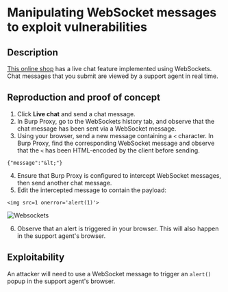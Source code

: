 # Manipulating WebSocket messages to exploit vulnerabilities

## Description

[This online shop](https://portswigger.net/web-security/websockets/lab-manipulating-messages-to-exploit-vulnerabilities) has a live chat feature implemented using WebSockets. Chat messages that you submit are viewed by a support agent in real time. 

## Reproduction and proof of concept

1. Click **Live chat** and send a chat message. 
2. In Burp Proxy, go to the WebSockets history tab, and observe that the chat message has been sent via a WebSocket message.
3. Using your browser, send a new message containing a `<` character. In Burp Proxy, find the corresponding WebSocket message and observe that the `<` has been HTML-encoded by the client before sending.

```text
{"message":"&lt;"}
```

4. Ensure that Burp Proxy is configured to intercept WebSocket messages, then send another chat message.
5. Edit the intercepted message to contain the payload: 

```text
<img src=1 onerror='alert(1)'>
```

![Websockets](/_static/images/sockets1.png)

6. Observe that an alert is triggered in your browser. This will also happen in the support agent's browser.

## Exploitability

An attacker will need to use a WebSocket message to trigger an `alert()` popup in the support agent's browser. 
